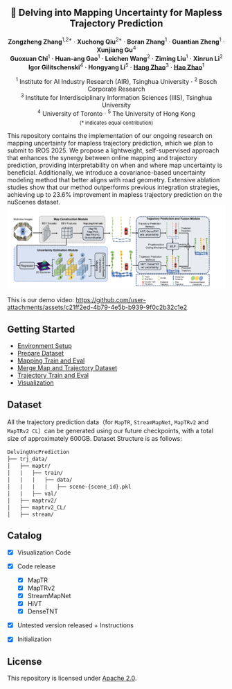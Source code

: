 <div align="center">
<h2>🚀 Delving into Mapping Uncertainty for Mapless Trajectory Prediction</h2>

**Zongzheng Zhang**<sup>1,2*</sup> · **Xuchong Qiu**<sup>2*</sup> · **Boran Zhang**<sup>1</sup> · **Guantian Zheng**<sup>1</sup> · **Xunjiang Gu**<sup>4</sup> <br>
**Guoxuan Chi**<sup>1</sup> · **Huan-ang Gao**<sup>1</sup> · **Leichen Wang**<sup>2</sup> · **Ziming Liu**<sup>1</sup> · **Xinrun Li**<sup>2</sup> <br>
**Igor Gilitschenski**<sup>4</sup> · **Hongyang Li**<sup>5</sup> · [**Hang Zhao**](https://hangzhaomit.github.io/)<sup>3</sup> · [**Hao Zhao**](https://sites.google.com/view/fromandto/)<sup>1</sup>

<sup>1</sup> Institute for AI Industry Research (AIR), Tsinghua University · <sup>2</sup> Bosch Corporate Research <br>
<sup>3</sup> Institute for Interdisciplinary Information Sciences (IIIS), Tsinghua University <br>
<sup>4</sup> University of Toronto · <sup>5</sup> The University of Hong Kong <br>
<sub>(* indicates equal contribution)</sub>
</div>

This repository contains the implementation of our ongoing research on mapping uncertainty for mapless trajectory prediction, which we plan to submit to IROS 2025.
We propose a lightweight, self-supervised approach that enhances the synergy between online mapping and trajectory prediction, providing interpretability on when and where map uncertainty is beneficial. Additionally, we introduce a covariance-based uncertainty modeling method that better aligns with road geometry. Extensive ablation studies show that our method outperforms previous integration strategies, achieving up to 23.6% improvement in mapless trajectory prediction on the nuScenes dataset.
![pipeline](assets/overview.png)

This is our demo video:
https://github.com/user-attachments/assets/c21ff2ed-4b79-4e5b-b939-9f0c2b32c1e2
## Getting Started
- [Environment Setup](docs/env.md)
- [Prepare Dataset](docs/prepare_dataset.md)
- [Mapping Train and Eval](docs/map.md)
- [Merge Map and Trajectory Dataset](docs/adaptor.md)
- [Trajectory Train and Eval](docs/trj.md)
- [Visualization](docs/visualization.md)

## Dataset

All the trajectory prediction data（for `MapTR`, `StreamMapNet`, `MapTRv2` and `MapTRv2 CL`）can be generated using our future checkpoints, with a total size of approximately 600GB.
Dataset Structure is as follows:
```
DelvingUncPrediction
├── trj_data/
│   ├── maptr/
│   |   ├── train/
│   |   |   ├── data/
│   |   |   |   ├── scene-{scene_id}.pkl
│   |   ├── val/
│   ├── maptrv2/
│   ├── maptrv2_CL/
│   ├── stream/
```

## Catalog

- [x] Visualization Code
- [x] Code release
  - [x] MapTR
  - [x] MapTRv2
  - [x] StreamMapNet
  - [x] HiVT
  - [x] DenseTNT
- [x] Untested version released + Instructions
- [x] Initialization




## License

This repository is licensed under [Apache 2.0](LICENSE).
